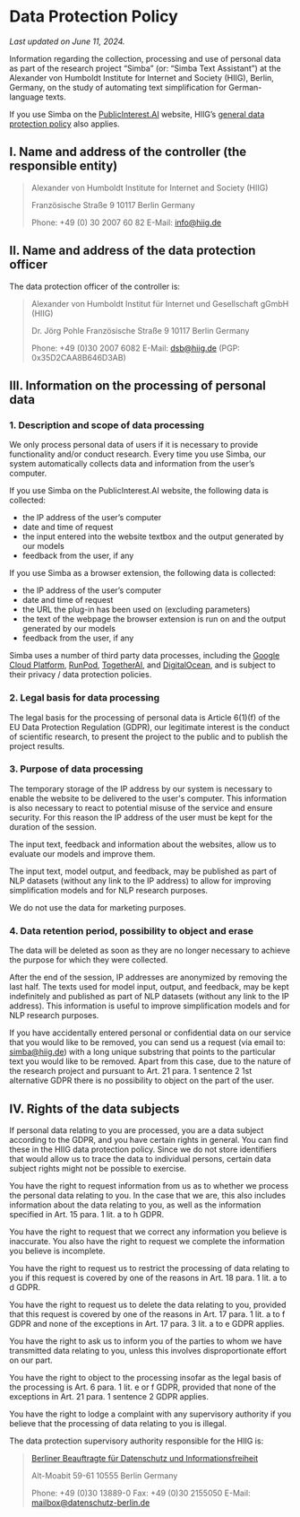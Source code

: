 # Data Protection Policy
_Last updated on June 11, 2024._

Information regarding the collection, processing and use of personal data as part of the research project “Simba” (or: “Simba Text Assistant”) at the Alexander von Humboldt Institute for Internet and Society (HIIG), Berlin, Germany, on the study of automating text simplification for German-language texts.

If you use Simba on the [PublicInterest.AI](https://publicinterest.ai) website, HIIG’s [general data protection policy](https://www.hiig.de/en/data-protection-policy/) also applies.
 
## I. Name and address of the controller (the responsible entity)

> Alexander von Humboldt Institute for Internet and Society (HIIG)
>
> Französische Straße 9
> 10117 Berlin
> Germany
>
>  Phone: +49 (0) 30 2007 60 82
>  E-Mail: info@hiig.de 

## II. Name and address of the data protection officer

The data protection officer of the controller is:

> Alexander von Humboldt Institut für Internet und Gesellschaft gGmbH (HIIG)
>
> Dr. Jörg Pohle
> Französische Straße 9
> 10117 Berlin
> Germany
>
> Phone: +49 (0)30 2007 6082
> E-Mail: dsb@hiig.de (PGP: 0x35D2CAA8B646D3AB)

## III. Information on the processing of personal data 

### 1. Description and scope of data processing

We only process personal data of users if it is necessary to provide functionality and/or conduct research.
Every time you use Simba, our system automatically collects data and information from the user’s computer.

If you use Simba on the PublicInterest.AI website, the following data is collected:

- the IP address of the user’s computer
- date and time of request
- the input entered into the website textbox and the output generated by our models
- feedback from the user, if any

If you use Simba as a browser extension, the following data is collected:

- the IP address of the user’s computer
- date and time of request
- the URL the plug-in has been used on (excluding parameters)
- the text of the webpage the browser extension is run on and the output generated by our models
- feedback from the user, if any

Simba uses a number of third party data processes, including the [Google Cloud Platform](https://cloud.google.com/terms/cloud-privacy-notice), [RunPod](https://www.runpod.io/legal/privacy-policy), [TogetherAI](https://www.together.ai/privacy), and [DigitalOcean](https://www.digitalocean.com/legal/privacy-policy), and is subject to their privacy / data protection policies.  

### 2. Legal basis for data processing

The legal basis for the processing of personal data is Article 6(1)(f) of the EU Data Protection Regulation (GDPR), our legitimate interest is the conduct of scientific research, to present the project to the public and to publish the project results.

### 3. Purpose of data processing

The temporary storage of the IP address by our system is necessary to enable the website to be delivered to the user's computer. This information is also necessary to react to potential misuse of the service and ensure security. For this reason the IP address of the user must be kept for the duration of the session.

The input text, feedback and information about the websites, allow us to evaluate our models and improve them.

The input text, model output, and feedback, may be published as part of NLP datasets (without any link to the IP address) to allow for improving simplification models and for NLP research purposes.

We do not use the data for marketing purposes.

### 4. Data retention period, possibility to object and erase

The data will be deleted as soon as they are no longer necessary to achieve the purpose for which they were collected.

After the end of the session, IP addresses are anonymized by removing the last half. The texts used for model input, output, and feedback, may be kept indefinitely and published as part of NLP datasets (without any link to the IP address). This information is useful to improve simplification models and for NLP research purposes.

If you have accidentally entered personal or confidential data on our service that you would like to be removed, you can send us a request (via email to: simba@hiig.de) with a long unique substring that points to the particular text you would like to be removed. Apart from this case, due to the nature of the research project and pursuant to Art. 21 para. 1 sentence 2 1st alternative GDPR there is no possibility to object on the part of the user.

## IV. Rights of the data subjects

If personal data relating to you are processed, you are a data subject according to the GDPR, and you have certain rights in general. You can find these in the HIIG data protection policy. Since we do not store identifiers that would allow us to trace the data to individual persons, certain data subject rights might not be possible to exercise.

You have the right to request information from us as to whether we process the personal data relating to you. In the case that we are, this also includes information about the data relating to you, as well as the information specified in Art. 15 para. 1 lit. a to h GDPR.

You have the right to request that we correct any information you believe is inaccurate. You also have the right to request we complete the information you believe is incomplete.

You have the right to request us to restrict the processing of data relating to you if this request is covered by one of the reasons in Art. 18 para. 1 lit. a to d GDPR.

You have the right to request us to delete the data relating to you, provided that this request is covered by one of the reasons in Art. 17 para. 1 lit. a to f GDPR and none of the exceptions in Art. 17 para. 3 lit. a to e GDPR applies.

You have the right to ask us to inform you of the parties to whom we have transmitted data relating to you, unless this involves disproportionate effort on our part.

You have the right to object to the processing insofar as the legal basis of the processing is Art. 6 para. 1 lit. e or f GDPR, provided that none of the exceptions in Art. 21 para. 1 sentence 2 GDPR applies.

You have the right to lodge a complaint with any supervisory authority if you believe that the processing of data relating to you is illegal.

The data protection supervisory authority responsible for the HIIG is:

> [Berliner Beauftragte für Datenschutz und Informationsfreiheit](https://www.datenschutz-berlin.de/)
>
> Alt-Moabit 59-61
> 10555 Berlin
> Germany
>
> Phone: +49 (0)30 13889-0
> Fax: +49 (0)30 2155050
> E-Mail: mailbox@datenschutz-berlin.de 

